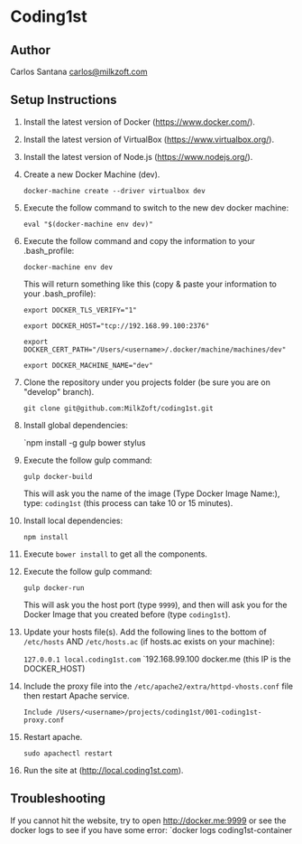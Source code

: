 # Coding1st

## Author

Carlos Santana <carlos@milkzoft.com>

## Setup Instructions

1. Install the latest version of Docker (<https://www.docker.com/>).

2. Install the latest version of VirtualBox (<https://www.virtualbox.org/>).

3. Install the latest version of Node.js (<https://www.nodejs.org/>).

4. Create a new Docker Machine (dev).

    `docker-machine create --driver virtualbox dev`
  
5. Execute the follow command to switch to the new dev docker machine:

    `eval "$(docker-machine env dev)"`

6. Execute the follow command and copy the information to your .bash_profile:

    `docker-machine env dev`

    This will return something like this (copy & paste your information to your .bash_profile):

    `export DOCKER_TLS_VERIFY="1"`

    `export DOCKER_HOST="tcp://192.168.99.100:2376"`
    
    `export DOCKER_CERT_PATH="/Users/<username>/.docker/machine/machines/dev"`
    
    `export DOCKER_MACHINE_NAME="dev"`

7. Clone the repository under you projects folder (be sure you are on "develop" branch).

    `git clone git@github.com:MilkZoft/coding1st.git`

8. Install global dependencies:

    `npm install -g gulp bower stylus

9. Execute the follow gulp command:

    `gulp docker-build`

    This will ask you the name of the image (Type Docker Image Name:), type: `coding1st` (this process can take 10 or 15 minutes).

10. Install local dependencies:
  
    `npm install`

11. Execute `bower install` to get all the components.

12. Execute the follow gulp command:

    `gulp docker-run`

    This will ask you the host port (type `9999`), and then will ask you for the Docker Image that you created before (type `coding1st`).

13. Update your hosts file(s). Add the following lines to the bottom of `/etc/hosts` AND `/etc/hosts.ac` (if hosts.ac exists on your machine):

    `127.0.0.1 local.coding1st.com`
    `192.168.99.100 docker.me (this IP is the DOCKER_HOST)

14. Include the proxy file into the `/etc/apache2/extra/httpd-vhosts.conf` file then restart Apache service.

    `Include /Users/<username>/projects/coding1st/001-coding1st-proxy.conf`

15. Restart apache.

    `sudo apachectl restart`

16. Run the site at (<http://local.coding1st.com>).

## Troubleshooting

If you cannot hit the website, try to open http://docker.me:9999 or see the docker logs to see if you have some error: `docker logs coding1st-container
